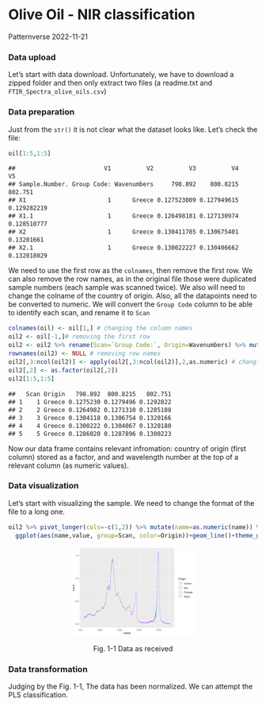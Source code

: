 Olive Oil - NIR classification
================
Patternverse
2022-11-21

### Data upload

Let’s start with data download. Unfortunately, we have to download a
zipped folder and then only extract two files (a readme.txt and
`FTIR_Spectra_olive_oils.csv`)

### Data preparation

Just from the `str()` it is not clear what the dataset looks like. Let’s
check the file:

``` r
oil[1:5,1:5]
```

    ##                         V1          V2          V3          V4          V5
    ## Sample.Number. Group Code: Wavenumbers     798.892    800.8215     802.751
    ## X1                       1      Greece 0.127523009 0.127949615 0.129282219
    ## X1.1                     1      Greece 0.126498181 0.127130974 0.128510777
    ## X2                       1      Greece 0.130411785 0.130675401  0.13201661
    ## X2.1                     1      Greece 0.130022227 0.130406662 0.132018029

We need to use the first row as the `colnames`, then remove the first
row. We can also remove the row names, as in the original file those
were duplicated sample numbers (each sample was scanned twice). We also
will need to change the colname of the country of origin. Also, all the
datapoints need to be converted to numeric. We will convert the
`Group Code` column to be able to identify each scan, and rename it to
`Scan`

``` r
colnames(oil) <- oil[1,] # changing the column names
oil2 <- oil[-1,]# removing the first row
oil2 <- oil2 %>% rename(Scan=`Group Code:`, Origin=Wavenumbers) %>% mutate(Scan=1:120)# renaming two columns; Scan column will have unique numbers
rownames(oil2) <- NULL # removing row names
oil2[,3:ncol(oil2)] <- apply(oil2[,3:ncol(oil2)],2,as.numeric) # changing the class of NIR data
oil2[,2] <- as.factor(oil2[,2])
oil2[1:5,1:5]
```

    ##   Scan Origin   798.892  800.8215   802.751
    ## 1    1 Greece 0.1275230 0.1279496 0.1292822
    ## 2    2 Greece 0.1264982 0.1271310 0.1285108
    ## 3    3 Greece 0.1304118 0.1306754 0.1320166
    ## 4    4 Greece 0.1300222 0.1304067 0.1320180
    ## 5    5 Greece 0.1286020 0.1287896 0.1300223

Now our data frame contains relevant infromation: country of origin
(first column) stored as a factor, and and wavelength number at the top
of a relevant column (as numeric values).

### Data visualization

Let’s start with visualizing the sample. We need to change the format of
the file to a long one.

``` r
oil2 %>% pivot_longer(cols=-c(1,2)) %>% mutate(name=as.numeric(name)) %>% 
  ggplot(aes(name,value, group=Scan, color=Origin))+geom_line()+theme_gray()
```

<div class="figure" style="text-align: center">

<img src="Fig1-1-1.png" alt="Fig. 1-1 Data as received" width="50%" />
<p class="caption">
Fig. 1-1 Data as received
</p>

</div>

### Data transformation

Judging by the Fig. 1-1, The data has been normalized. We can attempt
the PLS classification.
